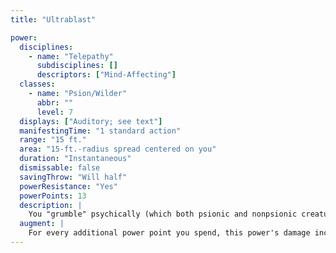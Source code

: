 ```yaml
---
title: "Ultrablast"

power:
  disciplines:
    - name: "Telepathy"
      subdisciplines: []
      descriptors: ["Mind-Affecting"]
  classes:
    - name: "Psion/Wilder"
      abbr: ""
      level: 7
  displays: ["Auditory; see text"]
  manifestingTime: "1 standard action"
  range: "15 ft."
  area: "15-ft.-radius spread centered on you"
  duration: "Instantaneous"
  dismissable: false
  savingThrow: "Will half"
  powerResistance: "Yes"
  powerPoints: 13
  description: |
    You "grumble" psychically (which both psionic and nonpsionic creatures can detect), then release a horrid shriek from your subconscious that disrupts the brains of all enemies in the power's area, dealing 13d6 points of damage to each enemy.
  augment: |
    For every additional power point you spend, this power's damage increases by 1d6 points.
---
```

